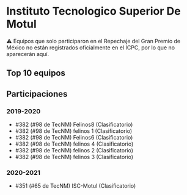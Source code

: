 # Instituto Tecnologico Superior De Motul

:warning: Equipos que solo participaron en el Repechaje del Gran Premio de México no están registrados oficialmente en el ICPC, por lo que no aparecerán aquí.

## Top 10 equipos


## Participaciones

### 2019-2020

- #382 (#98 de TecNM) Felinos8 (Clasificatorio)
- #382 (#98 de TecNM) felinos 1 (Clasificatorio)
- #382 (#98 de TecNM) Felinos6 (Clasificatorio)
- #382 (#98 de TecNM) felinos 4 (Clasificatorio)
- #382 (#98 de TecNM) felinos 2 (Clasificatorio)
- #382 (#98 de TecNM) felinos 3 (Clasificatorio)

### 2020-2021

- #351 (#65 de TecNM) ISC-Motul (Clasificatorio)



